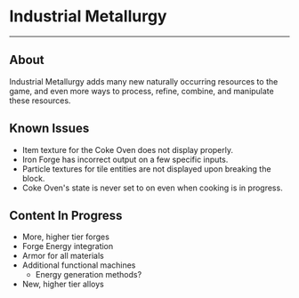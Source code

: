 # Industrial Metallurgy #
- - - - 

## About

Industrial Metallurgy adds many new naturally occurring resources to the game, and even more ways to process, refine, combine, and manipulate these resources.

## Known Issues

* Item texture for the Coke Oven does not display properly.
* Iron Forge has incorrect output on a few specific inputs.
* Particle textures for tile entities are not displayed upon breaking the block.
* Coke Oven's state is never set to on even when cooking is in progress.

## Content In Progress

* More, higher tier forges
* Forge Energy integration
* Armor for all materials
* Additional functional machines
  * Energy generation methods?
* New, higher tier alloys
